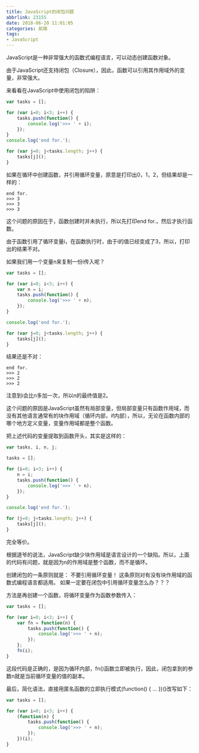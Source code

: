 ```yaml
---
title: JavaScript的闭包问题
abbrlink: 23155
date: 2018-06-20 11:01:05
categories: 前端
tags:
- JavaScript
---
```

JavaScript是一种非常强大的函数式编程语言，可以动态创建函数对象。

由于JavaScript还支持闭包（Closure），因此，函数可以引用其作用域外的变量，非常强大。

来看看在JavaScript中使用闭包的陷阱：

```javascript
var tasks = [];

for (var i=0; i<3; i++) {
    tasks.push(function() {
        console.log('>>> ' + i);
    });
}
console.log('end for.');

for (var j=0; j<tasks.length; j++) {
    tasks[j]();
}
```

如果在循环中创建函数，并引用循环变量，原意是打印出0，1，2，但结果却是一样的：

```
end for.
>>> 3
>>> 3
>>> 3
```

这个问题的原因在于，函数创建时并未执行，所以先打印end for.，然后才执行函数。

由于函数引用了循环变量i，在函数执行时，由于i的值已经变成了3，所以，打印出的结果不对。

如果我们用一个变量n来复制一份i传入呢？

```javascript
var tasks = [];

for (var i=0; i<3; i++) {
    var n = i;
    tasks.push(function() {
        console.log('>>> ' + n);
    });
}

console.log('end for.');

for (var j=0; j<tasks.length; j++) {
    tasks[j]();
}
```

结果还是不对：

```
end for.
>>> 2
>>> 2
>>> 2
```

注意到i会比n多加一次，所以n的最终值是2。

这个问题的原因是JavaScript虽然有局部变量，但局部变量只有函数作用域，而没有其他语言通常有的块作用域（循环内部，if内部），所以，无论在函数内部的哪个地方定义变量，变量作用域都是整个函数。

把上述代码的变量提取到函数开头，其实是这样的：

```javascript
var tasks, i, n, j;

tasks = [];

for (i=0; i<3; i++) {
    n = i;
    tasks.push(function() {
        console.log('>>> ' + n);
    });
}

console.log('end for.');

for (j=0; j<tasks.length; j++) {
    tasks[j]();
}
```

完全等价。

根据道爷的说法，JavaScript缺少块作用域是语言设计的一个缺陷。所以，上面的代码有问题，就是因为n的作用域是整个函数，而不是循环。

创建闭包的一条原则就是：
不要引用循环变量！
这条原则对有没有块作用域的函数式编程语言都适用。
如果一定要在闭包中引用循环变量怎么办？？？

方法是再创建一个函数，将循环变量作为函数参数传入：

```javascript
var tasks = [];

for (var i=0; i<3; i++) {
    var fn = function(n) {
        tasks.push(function() {
            console.log('>>> ' + n);
        });
    };
    fn(i);
}
```

这段代码是正确的，是因为循环内部，fn()函数立即被执行，因此，闭包拿到的参数n就是当前循环变量的值的副本。

最后，简化语法，直接用匿名函数的立即执行模式(function() { ... })()改写如下：

```javascript
var tasks = [];

for (var i=0; i<3; i++) {
    (function(n) {
        tasks.push(function() {
            console.log('>>> ' + n);
        });
    })(i);
}
```
